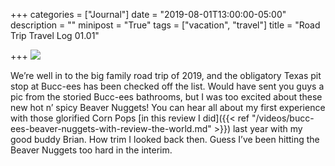 +++
categories = ["Journal"]
date = "2019-08-01T13:00:00-05:00"
description = ""
minipost = "True"
tags = ["vacation", "travel"]
title = "Road Trip Travel Log 01.01"

+++
![](https://res.cloudinary.com/tobyblog/image/upload/v1564685041/img/62A6A488-C620-4445-9B7B-705A544C99D4_fhcqzp.jpg)

We’re well in to the big family road trip of 2019, and the obligatory Texas pit stop at Bucc-ees has been checked off the list. Would have sent you guys a pic from the storied Bucc-ees bathrooms, but I was too excited about these new hot n’ spicy Beaver Nuggets! You can hear all about my first experience with those glorified Corn Pops [in this review I did]({{< ref "/videos/bucc-ees-beaver-nuggets-with-review-the-world.md" >}}) last year with my good buddy Brian. How trim I looked back then. Guess I’ve been hitting the Beaver Nuggets too hard in the interim.